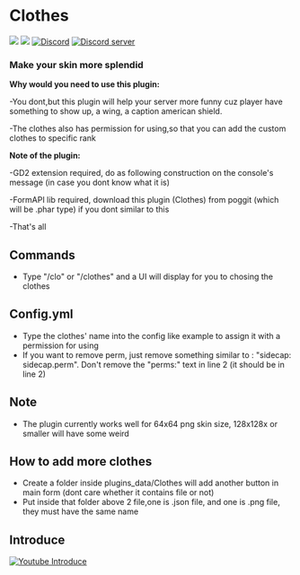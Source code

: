# Clothes
[![](https://poggit.pmmp.io/shield.state/Clothes)](https://poggit.pmmp.io/p/Clothes)
[![](https://poggit.pmmp.io/shield.dl.total/Clothes)](https://poggit.pmmp.io/p/Clothes)
[![Discord](https://img.shields.io/badge/chat-on+discord-7289da.svg)](https://discord.gg/5CpFadd)
<a href="https://discord.gg/5CpFadd"><img src="https://discordapp.com/api/guilds/472786873492832256/embed.png" alt="Discord server"/></a>
### Make your skin more splendid
**Why would you need to use this plugin:**
  
  -You dont,but this plugin will help your server more funny cuz player have something to show up, a wing, a caption american shield.

  -The clothes also has permission for using,so that you can add the custom clothes to specific rank 
  
**Note of the plugin:**

 -GD2 extension required, do as following construction on the console's message (in case you dont know what it is)

 -FormAPI lib required, download this plugin (Clothes) from poggit (which will be .phar type) if you dont similar to this
 
 -That's all
## **Commands**
 - Type "/clo" or "/clothes" and a UI will display for you to chosing the clothes

## **Config.yml**
 - Type the clothes' name into the config like example to assign it with a permission for using
 - If you want to remove perm, just remove something similar to : "sidecap: sidecap.perm".
   Don't remove the "perms:" text in line 2 (it should be in line 2)

## **Note**
 - The plugin currently works well for 64x64 png skin size, 128x128x or smaller will have some weird 

## **How to add more clothes**
 - Create a folder inside plugins_data/Clothes will add another button in main form (dont care whether it contains file or not)
 - Put inside that folder above 2 file,one is .json file, and one is .png file, they must have the same name 

 ## **Introduce**
 [![Youtube Introduce](https://img.youtube.com/vi/ZGMaG80Wi3g/0.jpg)](https://www.youtube.com/watch?v=ZGMaG80Wi3g)

